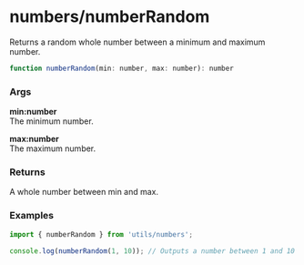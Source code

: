 numbers/numberRandom
====================
Returns a random whole number between a minimum and maximum number.

```js
function numberRandom(min: number, max: number): number
```

### Args

**min:number**  
The minimum number.

**max:number**  
The maximum number.


### Returns
A whole number between min and max.

### Examples

```js
import { numberRandom } from 'utils/numbers';

console.log(numberRandom(1, 10)); // Outputs a number between 1 and 10
```